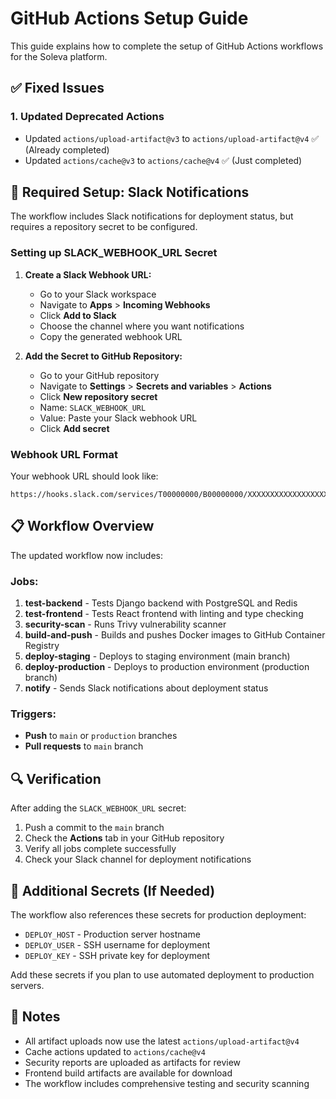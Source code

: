 # GitHub Actions Setup Guide

This guide explains how to complete the setup of GitHub Actions workflows for the Soleva platform.

## ✅ Fixed Issues

### 1. Updated Deprecated Actions
- Updated `actions/upload-artifact@v3` to `actions/upload-artifact@v4` ✅ (Already completed)
- Updated `actions/cache@v3` to `actions/cache@v4` ✅ (Just completed)

## 🔧 Required Setup: Slack Notifications

The workflow includes Slack notifications for deployment status, but requires a repository secret to be configured.

### Setting up SLACK_WEBHOOK_URL Secret

1. **Create a Slack Webhook URL:**
   - Go to your Slack workspace
   - Navigate to **Apps** > **Incoming Webhooks**
   - Click **Add to Slack**
   - Choose the channel where you want notifications
   - Copy the generated webhook URL

2. **Add the Secret to GitHub Repository:**
   - Go to your GitHub repository
   - Navigate to **Settings** > **Secrets and variables** > **Actions**
   - Click **New repository secret**
   - Name: `SLACK_WEBHOOK_URL`
   - Value: Paste your Slack webhook URL
   - Click **Add secret**

### Webhook URL Format
Your webhook URL should look like:
```
https://hooks.slack.com/services/T00000000/B00000000/XXXXXXXXXXXXXXXXXXXXXXXX
```

## 📋 Workflow Overview

The updated workflow now includes:

### Jobs:
1. **test-backend** - Tests Django backend with PostgreSQL and Redis
2. **test-frontend** - Tests React frontend with linting and type checking
3. **security-scan** - Runs Trivy vulnerability scanner
4. **build-and-push** - Builds and pushes Docker images to GitHub Container Registry
5. **deploy-staging** - Deploys to staging environment (main branch)
6. **deploy-production** - Deploys to production environment (production branch)
7. **notify** - Sends Slack notifications about deployment status

### Triggers:
- **Push** to `main` or `production` branches
- **Pull requests** to `main` branch

## 🔍 Verification

After adding the `SLACK_WEBHOOK_URL` secret:

1. Push a commit to the `main` branch
2. Check the **Actions** tab in your GitHub repository
3. Verify all jobs complete successfully
4. Check your Slack channel for deployment notifications

## 🚀 Additional Secrets (If Needed)

The workflow also references these secrets for production deployment:
- `DEPLOY_HOST` - Production server hostname
- `DEPLOY_USER` - SSH username for deployment
- `DEPLOY_KEY` - SSH private key for deployment

Add these secrets if you plan to use automated deployment to production servers.

## 📝 Notes

- All artifact uploads now use the latest `actions/upload-artifact@v4`
- Cache actions updated to `actions/cache@v4`
- Security reports are uploaded as artifacts for review
- Frontend build artifacts are available for download
- The workflow includes comprehensive testing and security scanning
